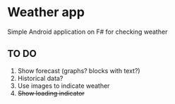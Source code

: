 ﻿# Weather app

Simple Android application on F# for checking weather

## TO DO

1. Show forecast (graphs? blocks with text?)
2. Historical data?
3. Use images to indicate weather
4. ~~Show loading indicator~~